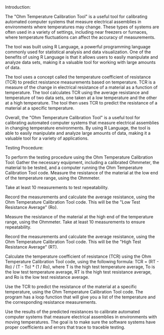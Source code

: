 Introduction: 

The "Ohm Temperature Calibration Tool" is a useful tool for calibrating automated computer systems that measure electrical assemblies in environments where temperatures may change. These types of systems are often used in a variety of settings, including near freezers or furnaces, where temperature fluctuations can affect the accuracy of measurements.

The tool was built using R Language, a powerful programming language commonly used for statistical analysis and data visualization. One of the benefits of using R Language is that it allows users to easily manipulate and analyze data sets, making it a valuable tool for working with large amounts of data.

The tool uses a concept called the temperature coefficient of resistance (TCR) to predict resistance measurements based on temperature. TCR is a measure of the change in electrical resistance of a material as a function of temperature. The tool calculates TCR using the average resistance and temperature of two data sets, one taken at a low temperature and the other at a high temperature. The tool then uses TCR to predict the resistance of a material at a specific temperature.

Overall, the "Ohm Temperature Calibration Tool" is a useful tool for calibrating automated computer systems that measure electrical assemblies in changing temperature environments. By using R Language, the tool is able to easily manipulate and analyze large amounts of data, making it a valuable tool for a variety of applications.


Testing Procedure: 

To perform the testing procedure using the Ohm Temperature Calibration Tool:
Gather the necessary equipment, including a calibrated Ohmmeter, the material to be tested, and a computer running the Ohm Temperature Calibration Tool code.
Measure the resistance of the material at the low end of the temperature range, using the Ohmmeter. 

Take at least 10 measurements to test repeatability.

Record the measurements and calculate the average resistance, using the Ohm Temperature Calibration Tool code. This will be the "Low Test Resistance Average" (Ro).

Measure the resistance of the material at the high end of the temperature range, using the Ohmmeter. Take at least 10 measurements to ensure repeatability.

Record the measurements and calculate the average resistance, using the Ohm Temperature Calibration Tool code. This will be the "High Test Resistance Average" (RT).

Calculate the temperature coefficient of resistance (TCR) using the Ohm Temperature Calibration Tool code, using the following formula: TCR = (RT - Ro) / (T - To) * (1 / Ro), where T is the high test temperature average, To is the low test temperature average, RT is the high test resistance average, and Ro is the low test resistance average.

Use the TCR to predict the resistance of the material at a specific temperature, using the Ohm Temperature Calibration Tool code. The program has a loop function that will give you a list of the temperature and the corresponding resistance measurements.

Use the results of the predicted resistances to calibrate automated computer systems that measure electrical assemblies in environments with moving temperatures. The goal is to make sure the software systems have proper coefficients and errors that trace to traceble testing. 
